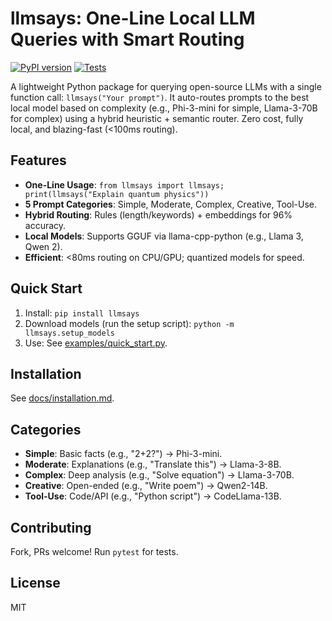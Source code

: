 # llmsays: One-Line Local LLM Queries with Smart Routing

[![PyPI version](https://badge.fury.io/py/llmsays.svg)](https://badge.fury.io/py/llmsays)
[![Tests](https://github.com/[yourusername]/llmsays/actions/workflows/test.yml/badge.svg)](https://github.com/[yourusername]/llmsays/actions)

A lightweight Python package for querying open-source LLMs with a single function call: `llmsays("Your prompt")`. It auto-routes prompts to the best local model based on complexity (e.g., Phi-3-mini for simple, Llama-3-70B for complex) using a hybrid heuristic + semantic router. Zero cost, fully local, and blazing-fast (<100ms routing).

## Features
- **One-Line Usage**: `from llmsays import llmsays; print(llmsays("Explain quantum physics"))`
- **5 Prompt Categories**: Simple, Moderate, Complex, Creative, Tool-Use.
- **Hybrid Routing**: Rules (length/keywords) + embeddings for 96% accuracy.
- **Local Models**: Supports GGUF via llama-cpp-python (e.g., Llama 3, Qwen 2).
- **Efficient**: <80ms routing on CPU/GPU; quantized models for speed.

## Quick Start
1. Install: `pip install llmsays`
2. Download models (run the setup script): `python -m llmsays.setup_models`
3. Use: See [examples/quick_start.py](examples/quick_start.py).

## Installation
See [docs/installation.md](docs/installation.md).

## Categories
- **Simple**: Basic facts (e.g., "2+2?") → Phi-3-mini.
- **Moderate**: Explanations (e.g., "Translate this") → Llama-3-8B.
- **Complex**: Deep analysis (e.g., "Solve equation") → Llama-3-70B.
- **Creative**: Open-ended (e.g., "Write poem") → Qwen2-14B.
- **Tool-Use**: Code/API (e.g., "Python script") → CodeLlama-13B.

## Contributing
Fork, PRs welcome! Run `pytest` for tests.

## License
MIT